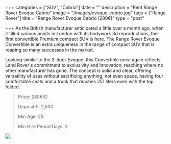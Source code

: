 +++
categories = ["SUV", "Cabrio"]
date = ""
description = "Rent Range Rover Evoque Cabrio"
image = "/images/evoque-cabrio.jpg"
tags = ["Range Rover"]
title = "Range Rover Evoque Cabrio (280€)"
type = "post"

+++
As the British manufacturer anticipated a little over a month ago, when it filled various points in London with its bodywork 3d reproductions, the first convertible Premium compact SUV is here. The Range Rover Evoque Convertible is an extra uniqueness in the range of compact SUV that is reaping so many successes in the market.

Looking similar to the 3-door Evoque, this Convertible once again reflects Land Rover's commitment to exclusivity and innovation, reaching where no other manufacturer has gone. The concept is solid and clear, offering versatility of uses without sacrificing anything, not even space, having four comfortable seats and a trunk that reaches 251 liters even with the top folded.

> Price: 280€/D
>
> Deposit €: 2,500
>
> Min Age: 25
>
> Min Hire Period Days: 2

[![](/images/boton.png)](https://supercarmarbella.com/contact/ "Book")
